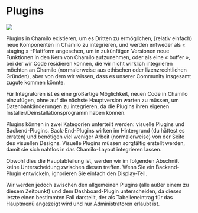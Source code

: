 # Plugins

![](../../.gitbook/assets/images33%20%288%29.png)

Plugins in Chamilo existieren, um es Dritten zu ermöglichen, [relativ einfach\) neue Komponenten in Chamilo zu integrieren, und werden entweder als « staging » -Plattform angesehen, um in zukünftigen Versionen neue Funktionen in den Kern von Chamilo aufzunehmen, oder als eine « buffer », bei der wir Code residieren können, die wir nicht wirklich integrieren möchten an Chamilo \(normalerweise aus ethischen oder lizenzrechtlichen Gründen\), aber von dem wir wissen, dass es unserer Community insgesamt zugute kommen könnte.

Für Integratoren ist es eine großartige Möglichkeit, neuen Code in Chamilo einzufügen, ohne auf die nächste Hauptversion warten zu müssen, um Datenbankänderungen zu integrieren, da die Plugins ihren eigenen Installer/Deinstallationsprogramm haben können.

Plugins können in zwei Kategorien unterteilt werden: visuelle Plugins und Backend-Plugins. Back-End-Plugins wirken im Hintergrund \(du hättest es erraten\) und benötigen viel weniger Arbeit \(normalerweise\) von der Seite des visuellen Designs. Visuelle Plugins müssen sorgfältig erstellt werden, damit sie sich nahtlos in das Chamilo-Layout integrieren lassen.

Obwohl dies die Hauptabteilung ist, werden wir im folgenden Abschnitt keine Unterscheidung zwischen diesen treffen. Wenn Sie ein Backend-Plugin entwickeln, ignorieren Sie einfach den Display-Teil.

Wir werden jedoch zwischen den allgemeinen Plugins \(alle außer einem zu diesem Zeitpunkt\) und dem Dashboard-Plugin unterscheiden, da dieses letzte einen bestimmten Fall darstellt, der als Tabelleneintrag für das Hauptmenü angezeigt wird und nur Administratoren erlaubt ist.